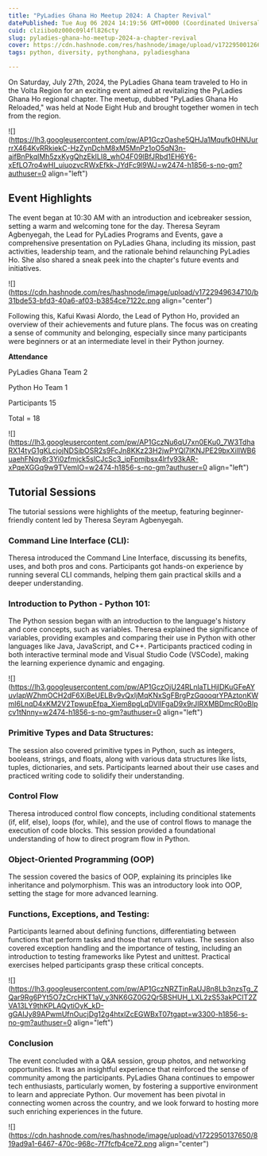 ```yaml
---
title: "PyLadies Ghana Ho Meetup 2024: A Chapter Revival"
datePublished: Tue Aug 06 2024 14:19:56 GMT+0000 (Coordinated Universal Time)
cuid: clziibo0z000c09l4fl826cty
slug: pyladies-ghana-ho-meetup-2024-a-chapter-revival
cover: https://cdn.hashnode.com/res/hashnode/image/upload/v1722950012661/d7a3c5d3-82fb-4b26-b3ab-9c0a28c82ea0.jpeg
tags: python, diversity, pythonghana, pyladiesghana

---
```


On Saturday, July 27th, 2024, the PyLadies Ghana team traveled to Ho in the Volta Region for an exciting event aimed at revitalizing the PyLadies Ghana Ho regional chapter. The meetup, dubbed "PyLadies Ghana Ho Reloaded," was held at Node Eight Hub and brought together women in tech from the region.

![](https://lh3.googleusercontent.com/pw/AP1GczOashe5QHJa1Mqufk0HNUurrrX464KvRRkiekC-HzZynDchM8xM5MnPz1oO5qN3n-aifBnPkqlMh5zxKygQhzEkILI8_whO4F09lBfJRbd1EH6Y6-xEfLO7ro4wHI_uiuozvcRWxEfkk-JYdFc9l9WJ=w2474-h1856-s-no-gm?authuser=0 align="left")

## **Event Highlights**

The event began at 10:30 AM with an introduction and icebreaker session, setting a warm and welcoming tone for the day. Theresa Seyram Agbenyegah, the Lead for PyLadies Programs and Events, gave a comprehensive presentation on PyLadies Ghana, including its mission, past activities, leadership team, and the rationale behind relaunching PyLadies Ho. She also shared a sneak peek into the chapter's future events and initiatives.

![](https://cdn.hashnode.com/res/hashnode/image/upload/v1722949634710/b31bde53-bfd3-40a6-af03-b3854ce7122c.png align="center")

Following this, Kafui Kwasi Alordo, the Lead of Python Ho, provided an overview of their achievements and future plans. The focus was on creating a sense of community and belonging, especially since many participants were beginners or at an intermediate level in their Python journey.

**Attendance**

PyLadies Ghana Team 2

Python Ho Team 1

Participants 15

Total = 18

![](https://lh3.googleusercontent.com/pw/AP1GczNu6qU7xn0EKu0_7W3TdhaRX14tyG1gKLcjojNDSibOSR2s9FcJn8KKz23H2jwPYQl7IKNJPE29bxXilIWB6uaehFNqy8r3Yi0zfmjck5slCJcSc3_ipFpmjbsx4lrfv93kAR-xPqeXGGq9w9TVemIO=w2474-h1856-s-no-gm?authuser=0 align="left")

## **Tutorial Sessions**

The tutorial sessions were highlights of the meetup, featuring beginner-friendly content led by Theresa Seyram Agbenyegah.

### Command Line Interface (CLI):

Theresa introduced the Command Line Interface, discussing its benefits, uses, and both pros and cons. Participants got hands-on experience by running several CLI commands, helping them gain practical skills and a deeper understanding.

### Introduction to Python - Python 101:

The Python session began with an introduction to the language's history and core concepts, such as variables. Theresa explained the significance of variables, providing examples and comparing their use in Python with other languages like Java, JavaScript, and C++. Participants practiced coding in both interactive terminal mode and Visual Studio Code (VSCode), making the learning experience dynamic and engaging.

![](https://lh3.googleusercontent.com/pw/AP1GczOjU24RLnlaTLHjlDKuGFeAYuvIapWZhmOCH2dF6XiBeUELBv9vQxIjMqKNxSgFBrgPzGqooqrYPAztonKWmI6LnqD4xKM2V2TpwupEfpa_Xiem8pgLqDVlIFgaD9x9rJIRXMBDmcR0oBIpcv1tNnny=w2474-h1856-s-no-gm?authuser=0 align="left")

### Primitive Types and Data Structures:

The session also covered primitive types in Python, such as integers, booleans, strings, and floats, along with various data structures like lists, tuples, dictionaries, and sets. Participants learned about their use cases and practiced writing code to solidify their understanding.

### Control Flow

Theresa introduced control flow concepts, including conditional statements (if, elif, else), loops (for, while), and the use of control flows to manage the execution of code blocks. This session provided a foundational understanding of how to direct program flow in Python.

### Object-Oriented Programming (OOP)

The session covered the basics of OOP, explaining its principles like inheritance and polymorphism. This was an introductory look into OOP, setting the stage for more advanced learning.

### Functions, Exceptions, and Testing:

Participants learned about defining functions, differentiating between functions that perform tasks and those that return values. The session also covered exception handling and the importance of testing, including an introduction to testing frameworks like Pytest and unittest. Practical exercises helped participants grasp these critical concepts.

![](https://lh3.googleusercontent.com/pw/AP1GczNRZTinRaUJ8n8Lb3nzsTg_ZQar9Rg6PYt5O7zCrcHKT1aV_y3NK6GZ0G2Qr5BSHUH_LXL2zS53akPCIT2ZVA13LY9thKPLAQytiOyK_kD-gGAIJy89APwmUfnOucjDg12g4htxlZcEGWBxT07tgapt=w3300-h1856-s-no-gm?authuser=0 align="left")

### Conclusion

The event concluded with a Q&A session, group photos, and networking opportunities. It was an insightful experience that reinforced the sense of community among the participants. PyLadies Ghana continues to empower tech enthusiasts, particularly women, by fostering a supportive environment to learn and appreciate Python. Our movement has been pivotal in connecting women across the country, and we look forward to hosting more such enriching experiences in the future.

![](https://cdn.hashnode.com/res/hashnode/image/upload/v1722950137650/819ad9a1-6467-470c-968c-7f7fcfb4ce72.png align="center")